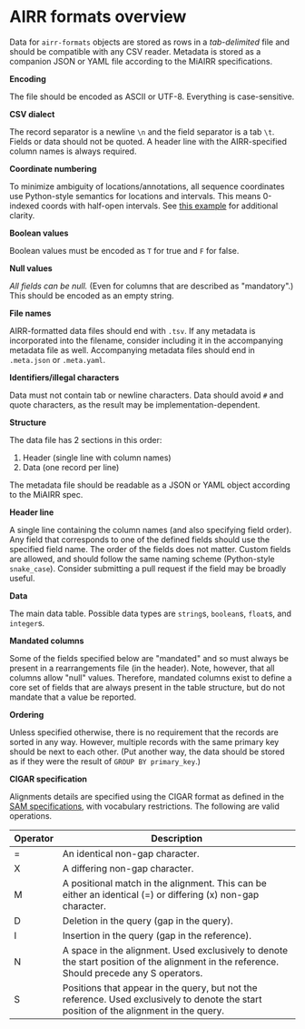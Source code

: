 # AIRR formats overview

Data for `airr-formats` objects are stored as rows in a *tab-delimited* file and
should be compatible with any CSV reader. Metadata is stored as a companion JSON
or YAML file according to the MiAIRR specifications.


**Encoding**

The file should be encoded as ASCII or UTF-8. Everything is case-sensitive.


**CSV dialect**

The record separator is a newline `\n` and the field separator is a tab `\t`.
Fields or data should not be quoted. A header line with the AIRR-specified column
names is always required.


**Coordinate numbering**

To minimize ambiguity of locations/annotations, all sequence coordinates use
Python-style semantics for locations and intervals. This means 0-indexed coords
with half-open intervals.  See [this example](https://stackoverflow.com/a/509297/510187)
for additional clarity.


**Boolean values**

Boolean values must be encoded as `T` for true and `F` for false.


**Null values**

*All fields can be null.* (Even for columns that are described as
"mandatory".) This should be encoded as an empty string.


**File names**

AIRR-formatted data files should end with `.tsv`. If any metadata is
incorporated into the filename, consider including it in the accompanying
metadata file as well. Accompanying metadata files should end in `.meta.json` or
`.meta.yaml`.


**Identifiers/illegal characters**

Data must not contain tab or newline characters.  Data should avoid `#` and quote
characters, as the result may be implementation-dependent.


**Structure**

The data file has 2 sections in this order:

1.  Header (single line with column names)
2.  Data (one record per line)

The metadata file should be readable as a JSON or YAML object according to the
MiAIRR spec.


**Header line**

A single line containing the column names (and also specifying field order).
Any field that corresponds to one of the defined fields should use the
specified field name. The order of the fields does not matter.  Custom fields
are allowed, and should follow the same naming scheme (Python-style
`snake_case`). Consider submitting a pull request if the field may be broadly
useful.


**Data**

The main data table. Possible data types are `string`s, `boolean`s, `float`s,
and `integer`s.


**Mandated columns**

Some of the fields specified below are "mandated" and so must always be present
in a rearrangements file (in the header).  Note, however, that all columns allow
"null" values.  Therefore, mandated columns exist to define a core set of fields
that are always present in the table structure, but do not mandate that a value
be reported.


**Ordering**

Unless specified otherwise, there is no requirement that the records are sorted
in any way.  However, multiple records with the same primary key should be next
to each other.  (Put another way, the data should be stored as if they were the
result of `GROUP BY primary_key`.)


**CIGAR specification**

Alignments details are specified using the CIGAR format as defined in the
[SAM specifications](https://samtools.github.io/hts-specs/SAMv1.pdf), with
vocabulary restrictions. The following are valid operations.

| Operator | Description |
| -------- | ----------- |
| =	 	   | An identical non-gap character. |
| X	 	   | A differing non-gap character. |
| M	 	   | A positional match in the alignment. This can be either an identical (=) or differing (x) non-gap character. |
| D	 	   | Deletion in the query (gap in the query). |
| I	 	   | Insertion in the query (gap in the reference). |
| N	 	   | A space in the alignment. Used exclusively to denote the start position of the alignment in the reference. Should precede any S operators. |
| S	 	   | Positions that appear in the query, but not the reference. Used exclusively to denote the start position of the alignment in the query. |
